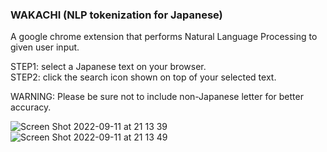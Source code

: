 ### WAKACHI (NLP tokenization for Japanese)
A google chrome extension that performs Natural Language Processing to given user input.

STEP1: select a Japanese text on your browser.<br/>
STEP2: click the search icon shown on top of your selected text.<br/>

WARNING: Please be sure not to include non-Japanese letter for better accuracy.<br/>

![Screen Shot 2022-09-11 at 21 13 39](https://user-images.githubusercontent.com/64245507/189753724-4c5c3f6d-57ea-48ff-89e3-f951d6ab28de.png)
![Screen Shot 2022-09-11 at 21 13 49](https://user-images.githubusercontent.com/64245507/189753734-9dcd2f6d-9336-4431-8316-4ba1cee986a5.png)
